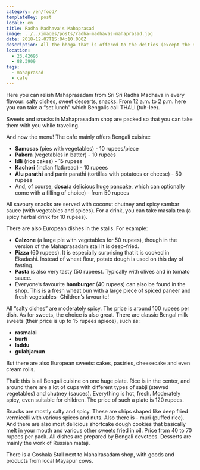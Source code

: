 ```yaml
---
category: /en/food/
templateKey: post
locale: en
title: Radha Madhava's Mahaprasad
image: ../../images/posts/radha-madhavas-mahaprasad.jpg
date: 2018-12-07T15:04:10.000Z
description: All the bhoga that is offered to the deities (except the Raj-bhoga offering) is available as Mahaprasad.
location:
  - 23.42693
  - 88.3909
tags:
  - mahaprasad
  - cafe
---
```


Here you can relish Mahaprasadam from Sri Sri Radha Madhava in every flavour: salty dishes, sweet desserts, snacks. From 12 a.m. to 2 p.m. here you can take a “set lunch” which Bengalis call THALI (tuh-lee).

Sweets and snacks in Mahaprasadam shop are packed so that you can take them with you while traveling.

And now the menu!  The cafe mainly offers Bengali cuisine:

  - **Samosas** (pies with vegetables) - 10 rupees/piece
  - **Pakora** (vegetables in batter) - 10 rupees
  - **Idli** (rice cakes) - 15 rupees
  - **Kachori** (indian flatbread) - 10 rupees
  - **Alu parathi** and panir parathi (tortillas with potatoes or cheese) - 50 rupees
  - And, of course, **dosa**(a delicious huge pancake, which can optionally come with a filling of choice) - from 50 rupees

All savoury snacks are served with coconut chutney and spicy sambar sauce (with vegetables and spices).  For a drink, you can take masala tea (a spicy herbal drink for 10 rupees).  

There are also European dishes in the stalls.  For example:

  - **Calzone** (a large pie with vegetables for 50 rupees), though in the version of the Mahaprasadam stall it is deep-fried.
  - **Pizza** (60 rupees). It is especially surprising that it is cooked in Ekadashi.  Instead of wheat flour, potato dough is used on this day of fasting.
  - **Pasta** is also very tasty (50 rupees).  Typically with olives and in tomato sauce.
  - Everyone’s favourite **hamburger** (40 rupees) can also be found in the shop.  This is a fresh wheat bun with a large piece of spiced paneer and fresh vegetables- Children’s favourite!


All “salty dishes” are moderately spicy.  The price is around 100 rupees per dish.  As for sweets, the choice is also great.  There are classic Bengal milk sweets (their price is up to 15 rupees apiece), such as:

  - **rasmalai**
  - **burfi**
  - **laddu**
  - **gulabjamun**

 But there are also European sweets: cakes, pastries, cheesecake and even cream rolls.

 Thali: this is all Bengali cuisine on one huge plate.  Rice is in the center, and around there are a lot of cups with different types of sabji (stewed vegetables) and chutney (sauces).  Everything is hot, fresh.  Moderately spicy, even suitable for children.  The price of such a plate is 120 rupees.

 Snacks are mostly salty and spicy.  These are chips shaped like deep fried vermicelli with various spices and nuts.  Also there is - muri (puffed rice).  And there are also most delicious shortcake dough cookies that basically melt in your mouth and various other sweets fried in oil.  Price from 40 to 70 rupees per pack.  All dishes are prepared by Bengali devotees.  Desserts are mainly the work of Russian mataji.

There is a Goshala Stall next to Mahalrasadam shop, with goods and products from local Mayapur cows.
